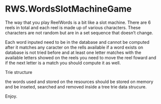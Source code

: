 # RWS.WordsSlotMachineGame

The way that you play ReelWords is a bit like a slot machine. 
There are 6 reels in total and each reel is made up of various characters. 
These characters are not random but are in a set
sequence that doesn’t change.

Each word inputed need to be in the database and cannot be computed after it matches any caracter 
on the rells available if a word exists on database is not tried before and at least one letter matches with the available letters
showed on the reels you need to move the reel foward and if the next letter is a match you should compute it as well.

Trie structure


the words used and stored on the resources should be stored on memory and be inseted, searched and removed inside a tree trie data strucure.

Enjoy. 

